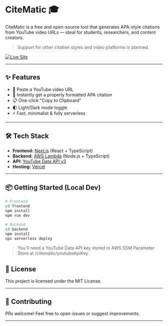 # CiteMatic 🎓

CiteMatic is a free and open-source tool that generates APA-style citations from YouTube video URLs — ideal for students, researchers, and content creators.

> Support for other citation styles and video platforms is planned.

[![Live Site](https://img.shields.io/badge/Live%20Site-citematic.com-0077cc?style=flat-square&logo=vercel&logoColor=white)](https://citematic.com/)

---

## ✨ Features

- 🎥 Paste a YouTube video URL
- 🧾 Instantly get a properly formatted APA citation
- 📋 One-click "Copy to Clipboard"
- 🌓 Light/Dark mode toggle
- ⚡ Fast, minimalist & fully serverless

---

## 🛠️ Tech Stack

- **Frontend:** [Next.js](https://nextjs.org/) (React + TypeScript)
- **Backend:** [AWS Lambda](https://aws.amazon.com/lambda/) (Node.js + TypeScript)
- **API:** [YouTube Data API v3](https://developers.google.com/youtube/v3)
- **Hosting:** [Vercel](https://vercel.com/)

---

## 📦 Getting Started (Local Dev)

```bash
# Frontend
cd frontend
npm install
npm run dev

# Backend
cd backend
npm install
npx serverless deploy
```

> You'll need a YouTube Data API key stored in AWS SSM Parameter Store at /citematic/youtubeApiKey.

## 📄 License

This project is licensed under the MIT License.

---

## 🤝 Contributing

PRs welcome! Feel free to open issues or suggest improvements.

---